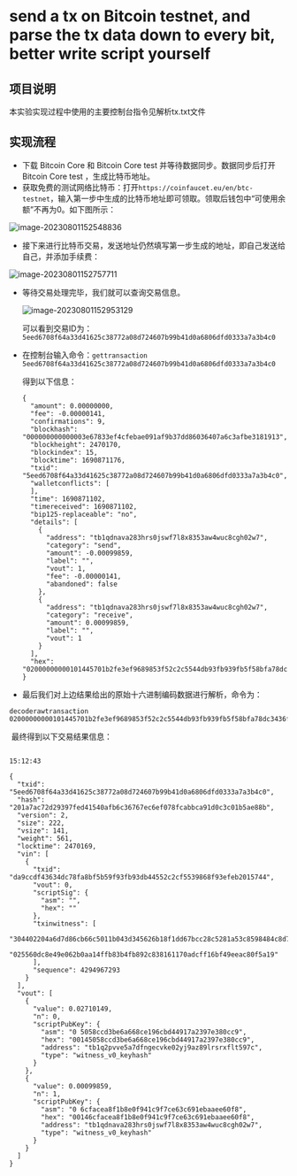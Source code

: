 # send a tx on Bitcoin testnet, and parse the tx data down to every bit, better write script yourself

## 项目说明

本实验实现过程中使用的主要控制台指令见解析tx.txt文件

## 实现流程

* 下载 Bitcoin Core 和 Bitcoin Core test 并等待数据同步。数据同步后打开 Bitcoin Core test ，生成比特币地址。
* 获取免费的测试网络比特币：打开`https://coinfaucet.eu/en/btc-testnet`，输入第一步中生成的比特币地址即可领取。领取后钱包中“可使用余额”不再为0。如下图所示：

![image-20230801152548836](C:\Users\lzdwy\AppData\Roaming\Typora\typora-user-images\image-20230801152548836.png)



* 接下来进行比特币交易，发送地址仍然填写第一步生成的地址，即自己发送给自己，并添加手续费：



![image-20230801152757711](C:\Users\lzdwy\AppData\Roaming\Typora\typora-user-images\image-20230801152757711.png)



* 等待交易处理完毕，我们就可以查询交易信息。

  

  ![image-20230801152953129](C:\Users\lzdwy\AppData\Roaming\Typora\typora-user-images\image-20230801152953129.png)

  可以看到交易ID为：`5eed6708f64a33d41625c38772a08d724607b99b41d0a6806dfd0333a7a3b4c0`

  

* 在控制台输入命令：`gettransaction 5eed6708f64a33d41625c38772a08d724607b99b41d0a6806dfd0333a7a3b4c0`

  得到以下信息：

  ```
  {
    "amount": 0.00000000,
    "fee": -0.00000141,
    "confirmations": 9,
    "blockhash": "000000000000003e67833ef4cfebae091af9b37dd86036407a6c3afbe3181913",
    "blockheight": 2470170,
    "blockindex": 15,
    "blocktime": 1690871176,
    "txid": "5eed6708f64a33d41625c38772a08d724607b99b41d0a6806dfd0333a7a3b4c0",
    "walletconflicts": [
    ],
    "time": 1690871102,
    "timereceived": 1690871102,
    "bip125-replaceable": "no",
    "details": [
      {
        "address": "tb1qdnava283hrs0jswf7l8x8353aw4wuc8cgh02w7",
        "category": "send",
        "amount": -0.00099859,
        "label": "",
        "vout": 1,
        "fee": -0.00000141,
        "abandoned": false
      },
      {
        "address": "tb1qdnava283hrs0jswf7l8x8353aw4wuc8cgh02w7",
        "category": "receive",
        "amount": 0.00099859,
        "label": "",
        "vout": 1
      }
    ],
    "hex": "02000000000101445701b2fe3ef9689853f52c2c5544db93fb939fb5f58bfa78dc3436f4cd9cda0000000000fdffffff02855a2900000000001600145058ccd3be6a668ce196cbd44917a2397e380cc913860100000000001600146cfacea8f1b8e0f941c9f7ce63c691ebaaee60f80247304402204a6d7d86cb66c5011b043d345626b18f1dd67bcc28c5281a53c8598484c8d7ad02201a9276ad8269ff4a2a94943cd0bc3975c05aaf55aabad517458793c5c9d9ef2d0121025560dc8e49e062b0aa14ffb83b4fb892c838161170adcff16bf49eeac80f5a1919b12500"
  }
  ```

  

* 最后我们对上边结果给出的原始十六进制编码数据进行解析，命令为：

```
decoderawtransaction 02000000000101445701b2fe3ef9689853f52c2c5544db93fb939fb5f58bfa78dc3436f4cd9cda0000000000fdffffff02855a2900000000001600145058ccd3be6a668ce196cbd44917a2397e380cc913860100000000001600146cfacea8f1b8e0f941c9f7ce63c691ebaaee60f80247304402204a6d7d86cb66c5011b043d345626b18f1dd67bcc28c5281a53c8598484c8d7ad02201a9276ad8269ff4a2a94943cd0bc3975c05aaf55aabad517458793c5c9d9ef2d0121025560dc8e49e062b0aa14ffb83b4fb892c838161170adcff16bf49eeac80f5a1919b12500`
```

​	最终得到以下交易结果信息：

```

15:12:43
￼
{
  "txid": "5eed6708f64a33d41625c38772a08d724607b99b41d0a6806dfd0333a7a3b4c0",
  "hash": "201a7ac72d29397fed41540afb6c36767ec6ef078fcabbca91d0c3c01b5ae88b",
  "version": 2,
  "size": 222,
  "vsize": 141,
  "weight": 561,
  "locktime": 2470169,
  "vin": [
    {
      "txid": "da9ccdf43634dc78fa8bf5b59f93fb93db44552c2cf5539868f93efeb2015744",
      "vout": 0,
      "scriptSig": {
        "asm": "",
        "hex": ""
      },
      "txinwitness": [
        "304402204a6d7d86cb66c5011b043d345626b18f1dd67bcc28c5281a53c8598484c8d7ad02201a9276ad8269ff4a2a94943cd0bc3975c05aaf55aabad517458793c5c9d9ef2d01",
        "025560dc8e49e062b0aa14ffb83b4fb892c838161170adcff16bf49eeac80f5a19"
      ],
      "sequence": 4294967293
    }
  ],
  "vout": [
    {
      "value": 0.02710149,
      "n": 0,
      "scriptPubKey": {
        "asm": "0 5058ccd3be6a668ce196cbd44917a2397e380cc9",
        "hex": "00145058ccd3be6a668ce196cbd44917a2397e380cc9",
        "address": "tb1q2pvve5a7dfngecvke02yj9az89lrsrxflt597c",
        "type": "witness_v0_keyhash"
      }
    },
    {
      "value": 0.00099859,
      "n": 1,
      "scriptPubKey": {
        "asm": "0 6cfacea8f1b8e0f941c9f7ce63c691ebaaee60f8",
        "hex": "00146cfacea8f1b8e0f941c9f7ce63c691ebaaee60f8",
        "address": "tb1qdnava283hrs0jswf7l8x8353aw4wuc8cgh02w7",
        "type": "witness_v0_keyhash"
      }
    }
  ]
}

```



